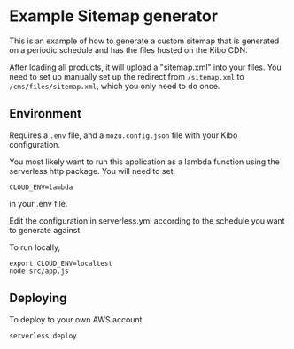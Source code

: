 # Example Sitemap generator

This is an example of how to generate a custom sitemap that is generated on a periodic schedule and has the files hosted on the Kibo CDN.

After loading all products, it will upload a "sitemap.xml" into your files. You need to set up manually set up the redirect from `/sitemap.xml` to `/cms/files/sitemap.xml`, which you only need to do once.

## Environment
Requires a `.env` file, and a `mozu.config.json` file with your Kibo configuration.

You most likely want to run this application as a lambda function using the serverless http package. You will need to set.
```
CLOUD_ENV=lambda
``` 
in your .env file.

Edit the configuration in serverless.yml according to the schedule you want to generate against.

To run locally,
```
export CLOUD_ENV=localtest
node src/app.js
``` 

## Deploying

To deploy to your own AWS account
```
serverless deploy
``` 
